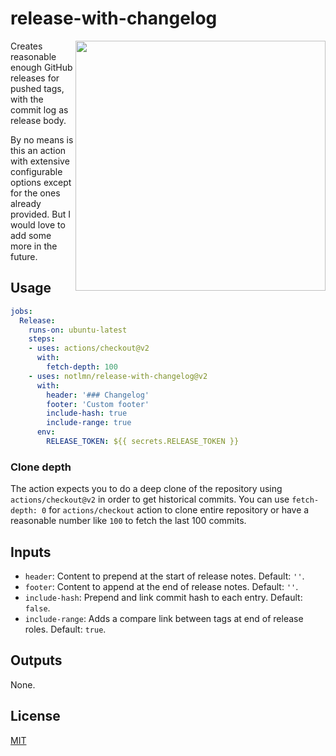 # release-with-changelog

<img src="./media/releases.png" align="right" width="400">

Creates reasonable enough GitHub releases for pushed tags, with the commit log as release body.

By no means is this an action with extensive configurable options except for the ones already provided. But I would love to add some more in the future.

## Usage

``` yml
jobs:
  Release:
    runs-on: ubuntu-latest
    steps:
    - uses: actions/checkout@v2
      with:
        fetch-depth: 100
    - uses: notlmn/release-with-changelog@v2
      with:
        header: '### Changelog'
        footer: 'Custom footer'
        include-hash: true
        include-range: true
      env:
        RELEASE_TOKEN: ${{ secrets.RELEASE_TOKEN }}
```

### Clone depth

The action expects you to do a deep clone of the repository using `actions/checkout@v2` in order to get historical commits. You can use `fetch-depth: 0` for `actions/checkout` action to clone entire repository or have a reasonable number like `100` to fetch the last 100 commits.

## Inputs

- `header`: Content to prepend at the start of release notes. Default: `''`.
- `footer`: Content to append at the end of release notes. Default: `''`.
- `include-hash`: Prepend and link commit hash to each entry. Default: `false`.
- `include-range`: Adds a compare link between tags at end of release roles. Default: `true`.

## Outputs

None.

## License

[MIT](./license)
